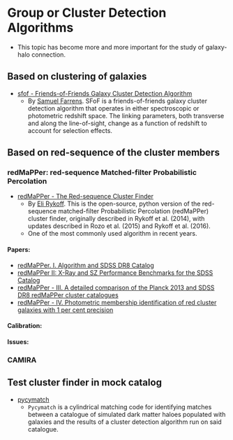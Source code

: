 # Group or Cluster Detection Algorithms

* This topic has become more and more important for the study of galaxy-halo connection.

## Based on clustering of galaxies

- [sfof - Friends-of-Friends Galaxy Cluster Detection Algorithm](https://github.com/sfarrens/sfof)
    * By [Samuel Farrens](https://sfarrens.github.io/). SFoF is a friends-of-friends galaxy cluster detection algorithm that operates in either spectroscopic or photometric redshift space. The linking parameters, both transverse and along the line-of-sight, change as a function of redshift to account for selection effects.

## Based on red-sequence of the cluster members

### redMaPPer: red-sequence Matched-filter Probabilistic Percolation

- [redMaPPer - The Red-sequence Cluster Finder](https://github.com/erykoff/redmapper)
    * By [Eli Rykoff](https://github.com/erykoff). This is the open-source, python version of the red-sequence matched-filter Probabilistic Percolation (redMaPPer) cluster finder, originally described in Rykoff et al. (2014), with updates described in Rozo et al. (2015) and Rykoff et al. (2016).
    * One of the most commonly used algorithm in recent years. 

#### Papers:

- [redMaPPer. I. Algorithm and SDSS DR8 Catalog](https://ui.adsabs.harvard.edu/abs/2014ApJ...785..104R/abstract)
- [redMaPPer II: X-Ray and SZ Performance Benchmarks for the SDSS Catalog](https://ui.adsabs.harvard.edu/abs/2014ApJ...783...80R/abstract)
- [redMaPPer - III. A detailed comparison of the Planck 2013 and SDSS DR8 redMaPPer cluster catalogues](https://ui.adsabs.harvard.edu/abs/2015MNRAS.450..592R/abstract)
- [redMaPPer - IV. Photometric membership identification of red cluster galaxies with 1 per cent precision](https://ui.adsabs.harvard.edu/abs/2015MNRAS.453...38R/abstract)

#### Calibration:

#### Issues:

### CAMIRA 

## Test cluster finder in mock catalog

- [pycymatch](https://github.com/sfarrens/pycymatch)
    * `Pycymatch` is a cylindrical matching code for identifying matches between a catalogue of simulated dark matter haloes populated with galaxies and the results of a cluster detection algorithm run on said catalogue.
